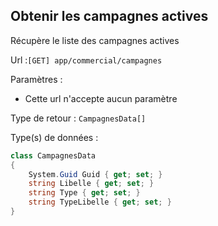 ## <span id='listedescampagnes'>Obtenir les campagnes actives</span>

Récupère le liste des campagnes actives

Url :`[GET] app/commercial/campagnes`

Paramètres : 

- Cette url n'accepte aucun paramètre

Type de retour : `CampagnesData[]`

Type(s) de données :

```csharp
class CampagnesData
{
	System.Guid Guid { get; set; }
	string Libelle { get; set; }
	string Type { get; set; }
	string TypeLibelle { get; set; }
}

```
